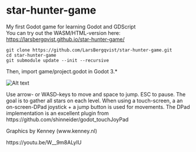 # star-hunter-game
My first Godot game for learning Godot and GDScript  
You can try out the WASM/HTML-version here: https://larsbergqvist.github.io/star-hunter-game/  

```
git clone https://github.com/LarsBergqvist/star-hunter-game.git
cd star-hunter-game
git submodule update --init --recursive
```
Then, import game/project.godot in Godot 3.*  

![Alt text](https://github.com/LarsBergqvist/star_hunter_game/blob/master/screenshot.png?raw=true "Screenshot")


<p>
Use arrow- or WASD-keys to move and space to jump. ESC to pause. The goal is to gather all stars on each level.
When using a touch-screen, a an on-screen-DPad joystick + a jump button is used for movements.  
The DPad implementation is an excellent plugin from https://github.com/shinneider/godot_touchJoyPad  
<p>
Graphics by Kenney (www.kenney.nl)
<p>
https://youtu.be/W__9m8ALyIU
<p>
<p>
 
